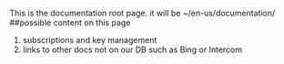 <!-- 
NavPath: /
LinkLabel: Welcome
Url: documentation
Weight: 500
-->

This is the documentation root page.  it will be ~/en-us/documentation/
##possible content on this page
1. subscriptions and key management
2. links to other docs not on our DB such as Bing or Intercom
